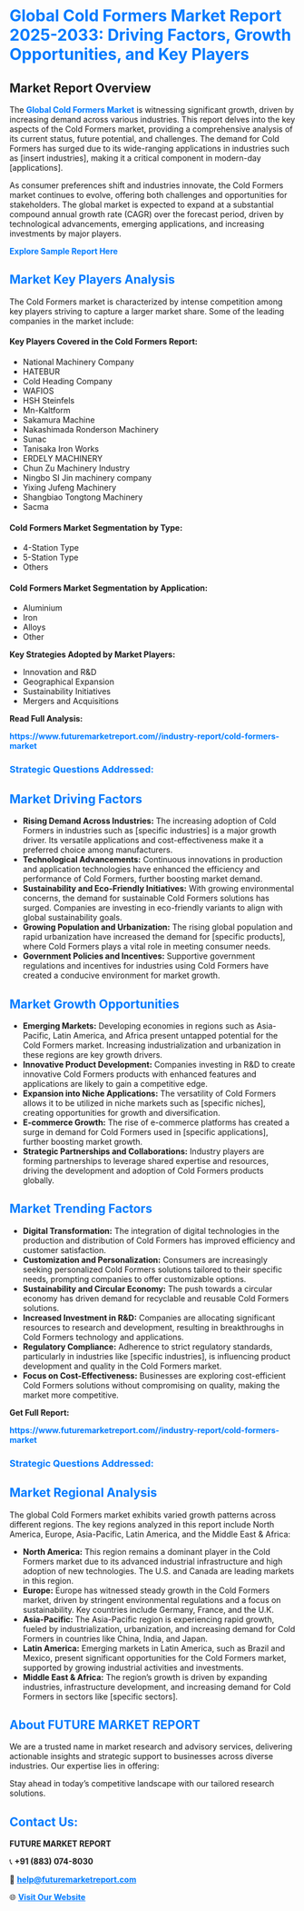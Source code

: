 <h1 style="color: #007BFF;">Global Cold Formers Market Report 2025-2033: Driving Factors, Growth Opportunities, and Key Players</h1>

<section id="overview">
<h2>Market Report Overview</h2>
<p>The <a href="https://www.futuremarketreport.com//industry-report/cold-formers-market" style="color: #007BFF; text-decoration: none;"><strong>Global Cold Formers Market</strong></a> is witnessing significant growth, driven by increasing demand across various industries. This report delves into the key aspects of the Cold Formers market, providing a comprehensive analysis of its current status, future potential, and challenges. The demand for Cold Formers has surged due to its wide-ranging applications in industries such as [insert industries], making it a critical component in modern-day [applications].</p>
<p>As consumer preferences shift and industries innovate, the Cold Formers market continues to evolve, offering both challenges and opportunities for stakeholders. The global market is expected to expand at a substantial compound annual growth rate (CAGR) over the forecast period, driven by technological advancements, emerging applications, and increasing investments by major players.</p>
</section>

<section id="overview">
<p><a href="https://www.futuremarketreport.com//request-sample/reportId=86026" style="color: #007BFF; text-decoration: none;"><strong>Explore Sample Report Here</strong></a></p>
</section>

<section id="key-players">
<h2 style="color: #007BFF;">Market Key Players Analysis</h2>
<p>The Cold Formers market is characterized by intense competition among key players striving to capture a larger market share. Some of the leading companies in the market include:</p>
<h4>Key Players Covered in the Cold Formers Report:</h4>
<ul><li>National Machinery Company</li><li>HATEBUR</li><li>Cold Heading Company</li><li>WAFIOS</li><li>HSH Steinfels</li><li>Mn-Kaltform</li><li>Sakamura Machine</li><li>Nakashimada Ronderson Machinery</li><li>Sunac</li><li>Tanisaka Iron Works</li><li>ERDELY MACHINERY</li><li>Chun Zu Machinery Industry</li><li>Ningbo SI Jin machinery company</li><li>Yixing Jufeng Machinery</li><li>Shangbiao Tongtong Machinery</li><li>Sacma</li></ul>
<h4>Cold Formers Market Segmentation by Type:</h4>
<ul><li>4-Station Type</li><li>5-Station Type</li><li>Others</li></ul>

<h4>Cold Formers Market Segmentation by Application:</h4>
<ul><li>Aluminium</li><li>Iron</li><li>Alloys</li><li>Other</li></ul>
<p><strong>Key Strategies Adopted by Market Players:</strong></p>
<ul>
<li>Innovation and R&D</li>
<li>Geographical Expansion</li>
<li>Sustainability Initiatives</li>
<li>Mergers and Acquisitions</li>
</ul>
</section>

<section>
<p><strong>Read Full Analysis: </strong></p><a href="https://www.futuremarketreport.com//industry-report/cold-formers-market" style="color: #007BFF; text-decoration: none;"><strong>https://www.futuremarketreport.com//industry-report/cold-formers-market</strong></a>
<h3 style="color: #007BFF;">Strategic Questions Addressed:</h3>
</section>

<section id="driving-factors">
<h2 style="color: #007BFF;">Market Driving Factors</h2>
<ul>
<li><strong>Rising Demand Across Industries:</strong> The increasing adoption of Cold Formers in industries such as [specific industries] is a major growth driver. Its versatile applications and cost-effectiveness make it a preferred choice among manufacturers.</li>
<li><strong>Technological Advancements:</strong> Continuous innovations in production and application technologies have enhanced the efficiency and performance of Cold Formers, further boosting market demand.</li>
<li><strong>Sustainability and Eco-Friendly Initiatives:</strong> With growing environmental concerns, the demand for sustainable Cold Formers solutions has surged. Companies are investing in eco-friendly variants to align with global sustainability goals.</li>
<li><strong>Growing Population and Urbanization:</strong> The rising global population and rapid urbanization have increased the demand for [specific products], where Cold Formers plays a vital role in meeting consumer needs.</li>
<li><strong>Government Policies and Incentives:</strong> Supportive government regulations and incentives for industries using Cold Formers have created a conducive environment for market growth.</li>
</ul>
</section>

<section id="growth-opportunities">
<h2 style="color: #007BFF;">Market Growth Opportunities</h2>
<ul>
<li><strong>Emerging Markets:</strong> Developing economies in regions such as Asia-Pacific, Latin America, and Africa present untapped potential for the Cold Formers market. Increasing industrialization and urbanization in these regions are key growth drivers.</li>
<li><strong>Innovative Product Development:</strong> Companies investing in R&D to create innovative Cold Formers products with enhanced features and applications are likely to gain a competitive edge.</li>
<li><strong>Expansion into Niche Applications:</strong> The versatility of Cold Formers allows it to be utilized in niche markets such as [specific niches], creating opportunities for growth and diversification.</li>
<li><strong>E-commerce Growth:</strong> The rise of e-commerce platforms has created a surge in demand for Cold Formers used in [specific applications], further boosting market growth.</li>
<li><strong>Strategic Partnerships and Collaborations:</strong> Industry players are forming partnerships to leverage shared expertise and resources, driving the development and adoption of Cold Formers products globally.</li>
</ul>
</section>

<section id="trending-factors">
<h2 style="color: #007BFF;">Market Trending Factors</h2>
<ul>
<li><strong>Digital Transformation:</strong> The integration of digital technologies in the production and distribution of Cold Formers has improved efficiency and customer satisfaction.</li>
<li><strong>Customization and Personalization:</strong> Consumers are increasingly seeking personalized Cold Formers solutions tailored to their specific needs, prompting companies to offer customizable options.</li>
<li><strong>Sustainability and Circular Economy:</strong> The push towards a circular economy has driven demand for recyclable and reusable Cold Formers solutions.</li>
<li><strong>Increased Investment in R&D:</strong> Companies are allocating significant resources to research and development, resulting in breakthroughs in Cold Formers technology and applications.</li>
<li><strong>Regulatory Compliance:</strong> Adherence to strict regulatory standards, particularly in industries like [specific industries], is influencing product development and quality in the Cold Formers market.</li>
<li><strong>Focus on Cost-Effectiveness:</strong> Businesses are exploring cost-efficient Cold Formers solutions without compromising on quality, making the market more competitive.</li>
</ul>
</section>

<section>
<p><strong>Get Full Report: </strong></p><a href="https://www.futuremarketreport.com//industry-report/cold-formers-market" style="color: #007BFF; text-decoration: none;"><strong>https://www.futuremarketreport.com//industry-report/cold-formers-market</strong></a>
<h3 style="color: #007BFF;">Strategic Questions Addressed:</h3>
</section>


<section id="regional-analysis">
<h2 style="color: #007BFF;">Market Regional Analysis</h2>
<p>The global Cold Formers market exhibits varied growth patterns across different regions. The key regions analyzed in this report include North America, Europe, Asia-Pacific, Latin America, and the Middle East & Africa:</p>
<ul>
<li><strong>North America:</strong> This region remains a dominant player in the Cold Formers market due to its advanced industrial infrastructure and high adoption of new technologies. The U.S. and Canada are leading markets in this region.</li>
<li><strong>Europe:</strong> Europe has witnessed steady growth in the Cold Formers market, driven by stringent environmental regulations and a focus on sustainability. Key countries include Germany, France, and the U.K.</li>
<li><strong>Asia-Pacific:</strong> The Asia-Pacific region is experiencing rapid growth, fueled by industrialization, urbanization, and increasing demand for Cold Formers in countries like China, India, and Japan.</li>
<li><strong>Latin America:</strong> Emerging markets in Latin America, such as Brazil and Mexico, present significant opportunities for the Cold Formers market, supported by growing industrial activities and investments.</li>
<li><strong>Middle East & Africa:</strong> The region’s growth is driven by expanding industries, infrastructure development, and increasing demand for Cold Formers in sectors like [specific sectors].</li>
</ul>
</section>

<footer>
<h2 style="color: #007BFF;">About FUTURE MARKET REPORT</h2>
<p>We are a trusted name in market research and advisory services, delivering actionable insights and strategic support to businesses across diverse industries. Our expertise lies in offering:</p>

<p>Stay ahead in today’s competitive landscape with our tailored research solutions.</p>

<h2 style="color: #007BFF;">Contact Us:</h2>
<p><strong>FUTURE MARKET REPORT</strong></p>
<p>📞 <strong>+91 (883) 074-8030</strong></p>
<p>📧 <strong><a href="mailto:help@futuremarketreport.com" style="color: #007BFF;">help@futuremarketreport.com</a></strong></p>
<p>🌐 <strong><a href="https://www.futuremarketreport.com/" style="color: #007BFF;">Visit Our Website</a></strong></p>
</footer>